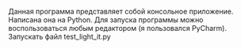 Данная программа представляет собой консольное приложение.
Написана она на Python. 
Для запуска программы можно воспользоваться любым редактором (я пользовался PyCharm). 
Запускать файл test_light_it.py

